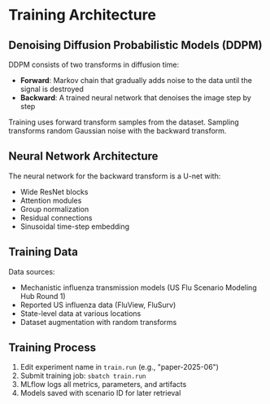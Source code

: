 # Training Architecture

## Denoising Diffusion Probabilistic Models (DDPM)

DDPM consists of two transforms in diffusion time:

- **Forward**: Markov chain that gradually adds noise to the data until the signal is destroyed
- **Backward**: A trained neural network that denoises the image step by step

Training uses forward transform samples from the dataset. Sampling transforms random Gaussian noise with the backward transform.

## Neural Network Architecture

The neural network for the backward transform is a U-net with:

- Wide ResNet blocks
- Attention modules
- Group normalization
- Residual connections
- Sinusoidal time-step embedding

## Training Data

Data sources:

- Mechanistic influenza transmission models (US Flu Scenario Modeling Hub Round 1)
- Reported US influenza data (FluView, FluSurv)
- State-level data at various locations
- Dataset augmentation with random transforms

## Training Process

1. Edit experiment name in `train.run` (e.g., "paper-2025-06")
2. Submit training job: `sbatch train.run`
3. MLflow logs all metrics, parameters, and artifacts
4. Models saved with scenario ID for later retrieval
